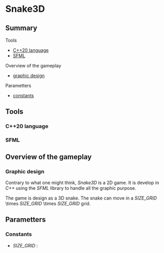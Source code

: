 # Snake3D

## Summary

Tools
- [C++20 language](#C++20-language)
- [SFML](#sfml)

Overview of the gameplay
- [graphic design](#graphic-design)

Parametters
- [constants](#constants)

## Tools

### C++20 language

### SFML

## Overview of the gameplay

### Graphic design

Contrary to what one might think, _Snake3D_ is a 2D game. It is develop in _C++_ using the _SFML_ library to handle all the graphic purpose.

The game is design as a 3D snake. The snake can move in a _SIZE_GRID_ \times _SIZE_GRID_ \times _SIZE_GRID_ grid.

## Parametters

### Constants

- _SIZE_GRID_ : 
